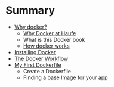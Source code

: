 # Summary

* [Why docker?](README.md)
   * [Why Docker at Haufe](why_docker_at_haufe.md)
   * What is this Docker book
   * [How docker works](how_docker_works.md)
* [Installing Docker](installing_docker.md)
* [The Docker Workflow](the_suggested_docker_haufe_workflow.md)
* [My First Dockerfile](docker_command_reference.md)
   * Create a Dockerfile
   * Finding a base Image for your app

